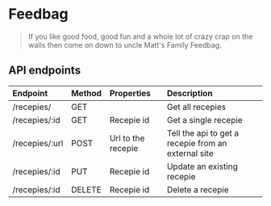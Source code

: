 # Feedbag
> If you like good food, good fun  and a whole lot of crazy crap on the walls  then come on down to uncle Matt's Family Feedbag.

## API endpoints
| Endpoint | Method | Properties | Description |
| :------------- | :------------- |:------------- |:------------- |
| /recepies/ | GET |  | Get all recepies |
| /recepies/:id | GET | Recepie id | Get a single recepie |
| /recepies/:url | POST | Url to the recepie | Tell the api to get a recepie from an external site |
| /recepies/:id | PUT | Recepie id | Update an existing recepie |
| /recepies/:id | DELETE | Recepie id | Delete a recepie |